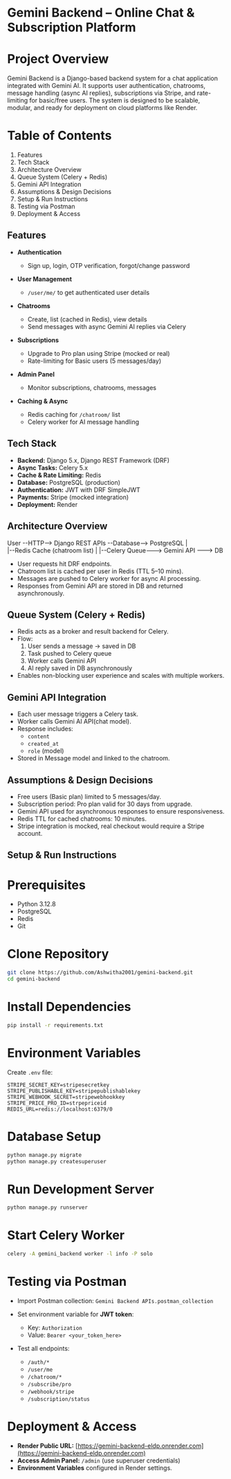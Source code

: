 # Gemini Backend – Online Chat & Subscription Platform

# Project Overview

Gemini Backend is a Django-based backend system for a chat application integrated with Gemini AI. It supports user authentication, chatrooms, message handling (async AI replies), subscriptions via Stripe, and rate-limiting for basic/free users.
The system is designed to be scalable, modular, and ready for deployment on cloud platforms like Render.

# Table of Contents

1. Features
2. Tech Stack
3. Architecture Overview
4. Queue System (Celery + Redis)
5. Gemini API Integration
6. Assumptions & Design Decisions
7. Setup & Run Instructions
8. Testing via Postman
9. Deployment & Access


## Features

* **Authentication**
  *  Sign up, login, OTP verification, forgot/change password
    
* **User Management**
  *  `/user/me/` to get authenticated user details
    
* **Chatrooms**
  * Create, list (cached in Redis), view details
  * Send messages with async Gemini AI replies via Celery
    
* **Subscriptions**
  * Upgrade to Pro plan using Stripe (mocked or real)
  * Rate-limiting for Basic users (5 messages/day)
    
* **Admin Panel**
  * Monitor subscriptions, chatrooms, messages
    
* **Caching & Async**
  * Redis caching for `/chatroom/` list
  * Celery worker for AI message handling


## Tech Stack

* **Backend:** Django 5.x, Django REST Framework (DRF)
* **Async Tasks:** Celery 5.x
* **Cache & Rate Limiting:** Redis
* **Database:** PostgreSQL (production)
* **Authentication:** JWT with DRF SimpleJWT
* **Payments:** Stripe (mocked integration)
* **Deployment:** Render


## Architecture Overview

User --HTTP--> Django REST APIs --Database--> PostgreSQL
                     |         
                     |--Redis Cache (chatroom list)
                     |
                     |--Celery Queue---> Gemini API ---> DB


* User requests hit DRF endpoints.
* Chatroom list is cached per user in Redis (TTL 5–10 mins).
* Messages are pushed to Celery worker for async AI processing.
* Responses from Gemini API are stored in DB and returned asynchronously.


## Queue System (Celery + Redis)

* Redis acts as a broker and result backend for Celery.
* Flow:
  1. User sends a message → saved in DB
  2. Task pushed to Celery queue
  3. Worker calls Gemini API
  4. AI reply saved in DB asynchronously
* Enables non-blocking user experience and scales with multiple workers.


## Gemini API Integration
* Each user message triggers a Celery task.
* Worker calls Gemini AI API(chat model).
* Response includes:
  * `content`
  * `created_at`
  * `role` (model)
* Stored in Message model and linked to the chatroom.


## Assumptions & Design Decisions
* Free users (Basic plan) limited to 5 messages/day.
* Subscription period: Pro plan valid for 30 days from upgrade.
* Gemini API used for asynchronous responses to ensure responsiveness.
* Redis TTL for cached chatrooms: 10 minutes.
* Stripe integration is mocked, real checkout would require a Stripe account.


## Setup & Run Instructions

# Prerequisites
* Python 3.12.8
* PostgreSQL
* Redis
* Git

# Clone Repository
```bash
git clone https://github.com/Ashwitha2001/gemini-backend.git
cd gemini-backend
```

# Install Dependencies
```bash
pip install -r requirements.txt
```

# Environment Variables

Create `.env` file:
```
STRIPE_SECRET_KEY=stripesecretkey
STRIPE_PUBLISHABLE_KEY=stripepublishablekey
STRIPE_WEBHOOK_SECRET=stripewebhookkey
STRIPE_PRICE_PRO_ID=strpepriceid
REDIS_URL=redis://localhost:6379/0
```

# Database Setup
```bash
python manage.py migrate
python manage.py createsuperuser 
```

# Run Development Server
```bash
python manage.py runserver
```

# Start Celery Worker
```bash
celery -A gemini_backend worker -l info -P solo
```

# Testing via Postman
* Import Postman collection: `Gemini Backend APIs.postman_collection`
* Set environment variable for **JWT token**:

  * Key: `Authorization`
  * Value: `Bearer <your_token_here>`
    
* Test all endpoints:
  * `/auth/*`
  * `/user/me`
  * `/chatroom/*`
  * `/subscribe/pro`
  * `/webhook/stripe`
  * `/subscription/status`


# Deployment & Access

* **Render Public URL:** [https://gemini-backend-eldp.onrender.com](https://gemini-backend-eldp.onrender.com)
* **Access Admin Panel:** `/admin` (use superuser credentials)
* **Environment Variables** configured in Render settings.

